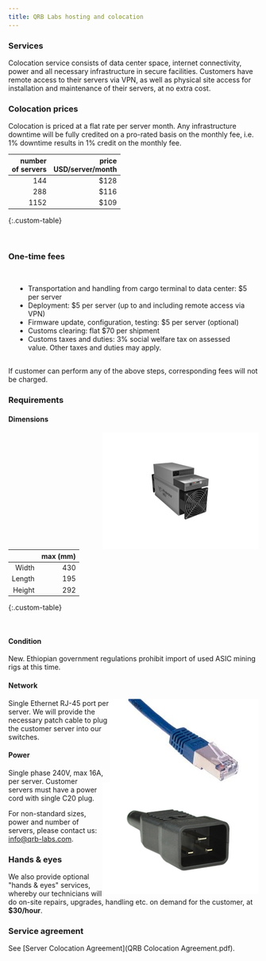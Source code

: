 ```yaml
---
title: QRB Labs hosting and colocation
---
```


### Services

Colocation service consists of data center space, internet
connectivity, power and all necessary infrastructure in secure
facilities.  Customers have remote access to their servers via VPN, as well as physical site access for installation and maintenance of their servers, at no extra cost. 

### Colocation prices

Colocation is priced at a flat rate per server month. Any infrastructure downtime will be fully credited on a pro-rated basis on the monthly fee, i.e. 1% downtime results in 1% credit on the monthly fee.

|    number <br> of servers  |  price <br> USD/server/month |
|  -----------------: | ----------: |
|   144               | $128        |
|   288               | $116        | 
|   1152               | $109	      | 
{:.custom-table}

<br />

### One-time fees

<div style="padding: 16px">
 <ul>
    <li> Transportation and handling from cargo terminal to data center: $5 per server</li>
    <li> Deployment: $5 per server (up to and including remote access via VPN)</li>
    <li> Firmware update, configuration, testing: $5 per server (optional)</li>
    <li> Customs clearing: flat $70 per shipment</li>
    <li> Customs taxes and duties: 3% social welfare tax on assessed value. Other taxes and duties may apply.</li> 
    </ul>
</div>
If customer can perform any of the above steps, corresponding fees will not be charged.

<br />

### Requirements
  
#### Dimensions

<img style="float: right;" alt="mining rig" src="images/generic_whatsminer.png" />
  
|  | max (mm)|
| ------: | ------: |
| Width   | 430   |
| Length  | 195   | 
| Height  | 292   |
{:.custom-table}

<br />

#### Condition
New. Ethiopian government regulations prohibit import of used ASIC mining rigs at this time.

#### Network
<img style="float: right;" alt="RJ45 connector" src="images/rj45.png" />
Single Ethernet RJ-45 port per server. We will provide the necessary patch cable to plug the customer server into our switches.

#### Power
<img style="float: right;" alt="C20 plug" src="images/c20-plug.png" />
Single phase 240V, max 16A, per server. Customer servers must have a power cord with single C20 plug.

For non-standard sizes, power and number of servers, please contact us: info@qrb-labs.com.

### Hands & eyes
We also provide optional "hands & eyes" services, whereby our technicians will do on-site repairs, upgrades, handling etc.  on demand for the customer, at **$30/hour**.

### Service agreement

See [Server Colocation Agreement](QRB Colocation Agreement.pdf).
